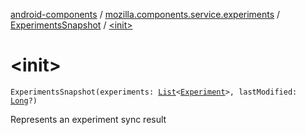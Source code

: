 [android-components](../../index.md) / [mozilla.components.service.experiments](../index.md) / [ExperimentsSnapshot](index.md) / [&lt;init&gt;](./-init-.md)

# &lt;init&gt;

`ExperimentsSnapshot(experiments: `[`List`](https://kotlinlang.org/api/latest/jvm/stdlib/kotlin.collections/-list/index.html)`<`[`Experiment`](../-experiment/index.md)`>, lastModified: `[`Long`](https://kotlinlang.org/api/latest/jvm/stdlib/kotlin/-long/index.html)`?)`

Represents an experiment sync result


